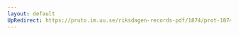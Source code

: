 ```yaml
---
layout: default
UpRedirect: https://pruto.im.uu.se/riksdagen-records-pdf/1874/prot-1874--fk--116/prot-1874--fk--116_006.pdf
---
```

